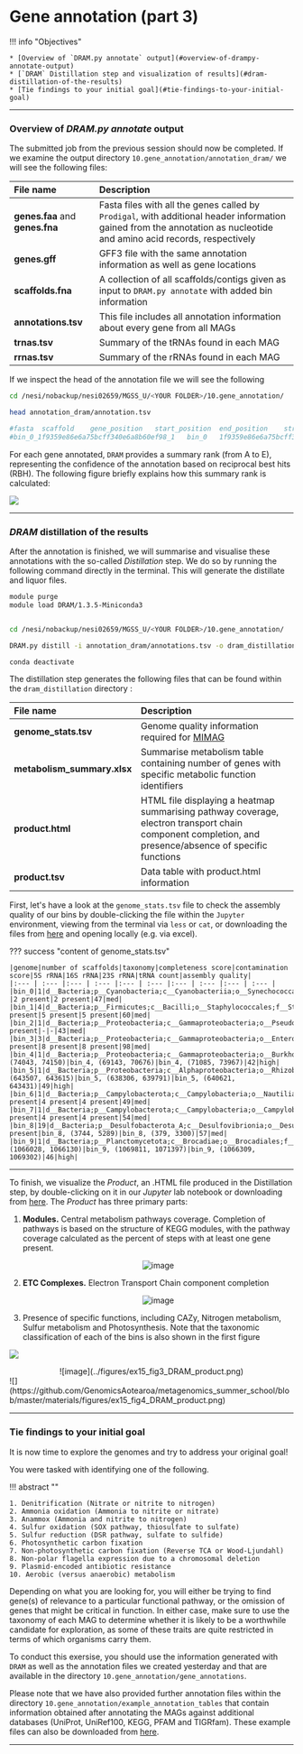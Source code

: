 # Gene annotation (part 3)

!!! info "Objectives"

    * [Overview of `DRAM.py annotate` output](#overview-of-drampy-annotate-output)
    * [`DRAM` Distillation step and visualization of results](#dram-distillation-of-the-results)
    * [Tie findings to your initial goal](#tie-findings-to-your-initial-goal)

---

### Overview of *DRAM.py annotate* output

The submitted job from the previous session should now be completed. If we examine the output directory `10.gene_annotation/annotation_dram/` we will see the following files:

|File name | Description|
|:--- | :--- | 
|**genes.faa** and **genes.fna** | Fasta files with all the genes called by `Prodigal`, with additional header information gained from the annotation as nucleotide and amino acid records, respectively |
|**genes.gff** | GFF3 file with the same annotation information as well as gene locations |
|**scaffolds.fna** | A collection of all scaffolds/contigs given as input to `DRAM.py annotate` with added bin information |
|**annotations.tsv** | This file includes all annotation information about every gene from all MAGs |
|**trnas.tsv** | Summary of the tRNAs found in each MAG |
|**rrnas.tsv** | Summary of the rRNAs found in each MAG |

If we inspect the head of the annotation file we will see the following

```bash
cd /nesi/nobackup/nesi02659/MGSS_U/<YOUR FOLDER>/10.gene_annotation/

head annotation_dram/annotation.tsv

#fasta	scaffold	gene_position	start_position	end_position	strandedness	rank	kegg_id	kegg_hit	uniref_id	uniref_hit	uniref_taxonomy	uniref_RBH	uniref_identity	uniref_bitScore	uniref_eVal	peptidase_id	peptidase_family	peptidase_hit	peptidase_RBH	peptidase_identity	peptidase_bitScore	peptidase_eVal	pfam_hits	cazy_hits	vogdb_description	vogdb_categories	heme_regulatory_motif_count
#bin_0_1f9359e86e6a75bcff340e6a8b60ef98_1	bin_0	1f9359e86e6a75bcff340e6a8b60ef98	1	205	1371	1	B	K02338	DNA polymerase III subunit beta [EC:2.7.7.7]	Q7V9E7_PROMM	UniRef90_Q7V9E7 Beta sliding clamp n=10 Tax=Prochlorococcus TaxID=1218 RepID=Q7V9E7_PROMM	Prochlorococcus	True	0.8959999999999999	726.0	1.5509999999999984e-233								DNA polymerase III beta subunit, C-terminal domain [PF02768.16]; DNA polymerase III beta subunit, N-terminal domain [PF00712.20]; DNA polymerase III beta subunit, central domain [PF02767.17]		sp|P9WNU1|DPO3B_MYCTU Beta sliding clamp; XhXr	Xr;Xh	0

```

For each gene annotated, `DRAM` provides a summary rank (from A to E), representing the confidence of the annotation based on reciprocal best hits (RBH). The following figure briefly explains how this summary rank is calculated:

![](https://github.com/GenomicsAotearoa/metagenomics_summer_school/blob/master/materials/figures/ex14_DRAM_annotation_rank.png)


---

### *DRAM* distillation of the results

After the annotation is finished, we will summarise and visualise these annotations with the so-called *Distillation* step. We do so by running the following command directly in the terminal. This will generate the distillate and liquor files.

```bash
module purge
module load DRAM/1.3.5-Miniconda3


cd /nesi/nobackup/nesi02659/MGSS_U/<YOUR FOLDER>/10.gene_annotation/

DRAM.py distill -i annotation_dram/annotations.tsv -o dram_distillation --trna_path annotation_dram/trnas.tsv --rrna_path annotation_dram/rrnas.tsv

conda deactivate
```


The distillation step generates the following files that can be found within the ```dram_distillation``` directory :

|File name | Description|
|:--- | :--- |
|**genome_stats.tsv**| Genome quality information required for [MIMAG](https://www.nature.com/articles/nbt.3893) |
|**metabolism_summary.xlsx**| Summarise metabolism table containing number of genes with specific metabolic function identifiers |
|**product.html**| HTML file displaying a heatmap summarising pathway coverage, electron transport chain component completion, and presence/absence of specific functions |
|**product.tsv**| Data table with product.html information |


First, let's have a look at the ```genome_stats.tsv``` file to check the assembly quality of our bins by double-clicking the file within the `Jupyter` environment, viewing from the terminal via `less` or `cat`, or downloading the files from [here](https://github.com/GenomicsAotearoa/metagenomics_summer_school/blob/master/materials/resources/DRAM_results.zip) and opening locally (e.g. via excel).


??? success "content of genome_stats.tsv"

    |genome|number of scaffolds|taxonomy|completeness score|contamination score|5S rRNA|16S rRNA|23S rRNA|tRNA count|assembly quality|
    |:--- | :--- |:--- | :--- |:--- | :--- |:--- | :--- |:--- | :--- |
    |bin_0|1|d__Bacteria;p__Cyanobacteria;c__Cyanobacteriia;o__Synechococcales;f__Cyanobiaceae;g__Prochlorococcus_C;s__|100|0.14|-|2 present|2 present|47|med|
    |bin_1|4|d__Bacteria;p__Firmicutes;c__Bacilli;o__Staphylococcales;f__Staphylococcaceae;g__Staphylococcus;s__|99.51|0.08|6 present|5 present|5 present|60|med|
    |bin_2|1|d__Bacteria;p__Proteobacteria;c__Gammaproteobacteria;o__Pseudomonadales;f__Pseudomonadaceae;g__Pseudomonas;s__|96.45|0.11|3 present|-|-|43|med|
    |bin_3|3|d__Bacteria;p__Proteobacteria;c__Gammaproteobacteria;o__Enterobacterales;f__Vibrionaceae;g__Vibrio;s__|99.73|0.03|9 present|8 present|8 present|98|med|
    |bin_4|1|d__Bacteria;p__Proteobacteria;c__Gammaproteobacteria;o__Burkholderiales;f__Nitrosomonadaceae;g__Nitrosomonas;s__|99.97|0.74|bin_4, (74043, 74150)|bin_4, (69143, 70676)|bin_4, (71085, 73967)|42|high|
    |bin_5|1|d__Bacteria;p__Proteobacteria;c__Alphaproteobacteria;o__Rhizobiales;f__Xanthobacteraceae;g__Nitrobacter;s__|99.8|0|bin_5, (643507, 643615)|bin_5, (638306, 639791)|bin_5, (640621, 643431)|49|high|
    |bin_6|1|d__Bacteria;p__Campylobacterota;c__Campylobacteria;o__Nautiliales;f__Nautiliaceae;g__;s__|99.59|0.41|4 present|4 present|4 present|49|med|
    |bin_7|1|d__Bacteria;p__Campylobacterota;c__Campylobacteria;o__Campylobacterales;f__Arcobacteraceae;g__Arcobacter;s__|99.59|2.98|4 present|4 present|4 present|54|med|
    |bin_8|19|d__Bacteria;p__Desulfobacterota_A;c__Desulfovibrionia;o__Desulfovibrionales;f__Desulfovibrionaceae;g__Desulfovibrio;s__|99.41|0|2 present|bin_8, (3744, 5289)|bin_8, (379, 3300)|57|med|
    |bin_9|1|d__Bacteria;p__Planctomycetota;c__Brocadiae;o__Brocadiales;f__Brocadiaceae;g__;s__|97.8|1.65|bin_9, (1066028, 1066130)|bin_9, (1069811, 1071397)|bin_9, (1066309, 1069302)|46|high|

---

To finish, we visualize the *Product*, an .HTML file produced in the Distillation step, by double-clicking on it in our *Jupyter* lab notebook or downloading from [here](https://github.com/GenomicsAotearoa/metagenomics_summer_school/blob/master/materials/resources/DRAM_results.zip). The *Product* has three primary parts:

1. **Modules.** Central metabolism pathways coverage. Completion of pathways is based on the structure of KEGG modules, with the pathway coverage calculated as the percent of steps with at least one gene present.<center>![image](../figures/ex15_fig1_DRAM_product_met.png)</center>

2. **ETC Complexes.** Electron Transport Chain component completion<center>![image](../figures/ex15_fig2_DRAM_product_ETC.png)</center>

3. Presence of specific functions, including CAZy, Nitrogen metabolism, Sulfur metabolism and Photosynthesis. Note that the taxonomic classification of each of the bins is also shown in the first figure 

![](https://github.com/GenomicsAotearoa/metagenomics_summer_school/blob/master/materials/figures/ex15_fig3_DRAM_product.png)
<center>![image](../figures/ex15_fig3_DRAM_product.png)</center>
![](https://github.com/GenomicsAotearoa/metagenomics_summer_school/blob/master/materials/figures/ex15_fig4_DRAM_product.png)


---

### Tie findings to your initial goal

It is now time to explore the genomes and try to address your original goal!

You were tasked with identifying one of the following.

!!! abstract ""

    1. Denitrification (Nitrate or nitrite to nitrogen)
    2. Ammonia oxidation (Ammonia to nitrite or nitrate)
    3. Anammox (Ammonia and nitrite to nitrogen)
    4. Sulfur oxidation (SOX pathway, thiosulfate to sulfate)
    5. Sulfur reduction (DSR pathway, sulfate to sulfide)
    6. Photosynthetic carbon fixation
    7. Non-photosynthetic carbon fixation (Reverse TCA or Wood-Ljundahl)
    8. Non-polar flagella expression due to a chromosomal deletion
    9. Plasmid-encoded antibiotic resistance
    10. Aerobic (versus anaerobic) metabolism

Depending on what you are looking for, you will either be trying to find gene(s) of relevance to a particular functional pathway, or the omission of genes that might be critical in function. In either case, make sure to use the taxonomy of each MAG to determine whether it is likely to be a worthwhile candidate for exploration, as some of these traits are quite restricted in terms of which organisms carry them.

To conduct this exersise, you should use the information generated with ```DRAM``` as well as the annotation files we created yesterday and that are available in the directory ```10.gene_annotation/gene_annotations```. 

Please note that we have also provided further annotation files within the directory ```10.gene_annotation/example_annotation_tables``` that contain information obtained after annotating the MAGs against additional databases (UniProt, UniRef100, KEGG, PFAM and TIGRfam). These example files can also be downloaded from [here](https://github.com/GenomicsAotearoa/metagenomics_summer_school/blob/master/materials/resources/example_annotation_tables.zip). 

---
